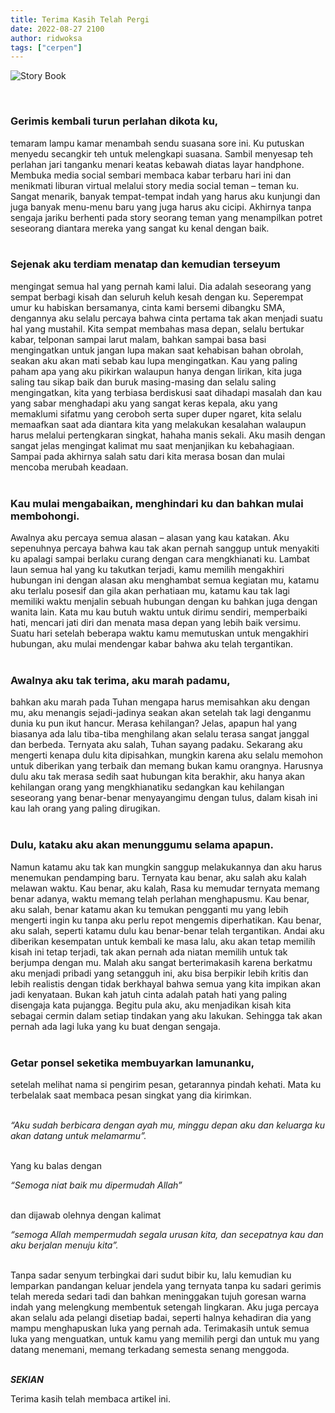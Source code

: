 ```yaml
---
title: Terima Kasih Telah Pergi 
date: 2022-08-27 2100
author: ridwoksa
tags: ["cerpen"]
---
```



![](https://cdn.pixabay.com/photo/2018/01/04/09/39/love-story-3060241_960_720.jpg "Story Book")

<br>

### **Gerimis** kembali turun perlahan dikota ku,
temaram lampu kamar menambah sendu suasana sore ini. Ku putuskan menyedu secangkir teh untuk melengkapi suasana. Sambil menyesap teh perlahan jari tanganku menari keatas kebawah diatas layar handphone. Membuka media social sembari membaca kabar terbaru hari ini dan menikmati liburan virtual melalui story media social teman – teman ku. Sangat menarik, banyak tempat-tempat indah yang harus aku kunjungi dan juga banyak menu-menu  baru yang juga harus aku cicipi. Akhirnya tanpa sengaja jariku berhenti pada story seorang teman yang menampilkan potret seseorang diantara mereka yang sangat ku kenal dengan baik.<br><br>

### Sejenak aku terdiam menatap dan kemudian terseyum
mengingat semua hal yang pernah kami lalui. Dia adalah seseorang yang sempat berbagi kisah dan seluruh keluh kesah dengan ku. Seperempat umur ku habiskan bersamanya, cinta kami bersemi dibangku SMA, dengannya aku selalu percaya bahwa cinta pertama tak akan menjadi suatu hal yang mustahil. Kita sempat membahas masa depan, selalu bertukar kabar, telponan sampai larut malam, bahkan sampai basa basi mengingatkan untuk jangan lupa makan saat kehabisan bahan obrolah, seakan aku akan mati sebab kau lupa mengingatkan. Kau yang paling paham apa yang aku pikirkan walaupun hanya dengan lirikan, kita juga saling tau sikap baik dan buruk masing-masing dan selalu saling mengingatkan, kita yang terbiasa berdiskusi saat dihadapi masalah dan kau yang sabar menghadapi aku yang sangat keras kepala, aku yang memaklumi sifatmu yang ceroboh serta super duper ngaret, kita selalu memaafkan saat ada diantara kita yang melakukan kesalahan walaupun harus melalui pertengkaran singkat,  hahaha manis sekali. Aku masih dengan sangat jelas mengingat kalimat mu saat menjanjikan ku kebahagiaan. Sampai pada akhirnya salah satu dari kita merasa bosan dan mulai mencoba merubah keadaan.<br><br>

### Kau mulai mengabaikan, menghindari ku dan bahkan mulai membohongi.
Awalnya aku percaya semua alasan – alasan yang kau katakan. Aku sepenuhnya percaya bahwa kau tak akan pernah sanggup untuk menyakiti ku apalagi sampai berlaku curang dengan cara mengkhianati ku. Lambat laun semua hal yang ku takutkan terjadi, kamu memilih mengakhiri hubungan ini dengan alasan aku menghambat semua kegiatan mu, katamu aku terlalu posesif dan gila akan perhatiaan mu, katamu kau tak lagi memiliki waktu menjalin sebuah hubungan dengan ku bahkan juga dengan wanita lain. Kata mu kau butuh waktu untuk dirimu sendiri, memperbaiki hati, mencari jati diri dan menata masa depan yang lebih baik versimu. Suatu hari setelah beberapa waktu kamu memutuskan untuk mengakhiri hubungan, aku mulai mendengar kabar bahwa aku telah tergantikan.<br><br>

### Awalnya aku tak terima, aku marah padamu, 
bahkan aku marah pada Tuhan mengapa harus memisahkan aku dengan mu, aku menangis sejadi-jadinya seakan akan setelah tak lagi denganmu dunia ku pun ikut hancur. Merasa kehilangan? Jelas, apapun hal yang biasanya ada lalu tiba-tiba menghilang akan selalu terasa sangat janggal dan berbeda. Ternyata aku salah, Tuhan sayang padaku. Sekarang aku mengerti kenapa dulu kita dipisahkan, mungkin karena aku selalu memohon untuk diberikan yang terbaik dan memang bukan kamu orangnya. Harusnya dulu aku tak merasa sedih saat hubungan kita berakhir, aku hanya akan kehilangan orang yang mengkhianatiku sedangkan kau kehilangan seseorang yang benar-benar menyayangimu dengan tulus, dalam kisah ini kau lah orang yang paling dirugikan.<br><br>

### Dulu, kataku aku akan menunggumu selama apapun.
Namun katamu aku tak kan mungkin sanggup melakukannya dan aku harus menemukan pendamping baru. Ternyata kau benar, aku salah aku kalah melawan waktu. Kau benar, aku kalah, Rasa ku memudar ternyata memang benar adanya, waktu memang telah perlahan menghapusmu. Kau benar, aku salah, benar katamu akan ku temukan pengganti mu yang lebih mengerti ingin ku tanpa aku perlu repot mengemis diperhatikan. Kau benar, aku salah, seperti katamu dulu kau benar-benar telah tergantikan. Andai aku diberikan kesempatan untuk kembali ke masa lalu, aku akan tetap memilih kisah ini tetap terjadi, tak akan pernah ada niatan memilih untuk tak berjumpa dengan mu. Malah aku sangat berterimakasih karena berkatmu aku menjadi pribadi yang setangguh ini, aku bisa berpikir lebih kritis dan lebih realistis dengan tidak berkhayal bahwa semua yang kita impikan akan jadi kenyataan. Bukan kah jatuh cinta adalah patah hati yang paling disengaja kata pujangga. Begitu pula aku, aku menjadikan kisah kita sebagai cermin dalam setiap tindakan yang aku lakukan. Sehingga tak akan pernah ada lagi luka yang ku buat dengan sengaja.<br><br>

### Getar ponsel seketika membuyarkan lamunanku, 
setelah melihat nama si pengirim pesan, getarannya pindah kehati. Mata ku terbelalak saat membaca pesan singkat yang dia kirimkan.<br><br>

*“Aku sudah berbicara dengan ayah mu, minggu depan aku dan keluarga ku akan datang untuk melamarmu”.*
 
<br>
Yang ku balas dengan

*“Semoga niat baik mu dipermudah Allah”*

<br>
dan dijawab olehnya dengan kalimat

*“semoga Allah mempermudah segala urusan kita, dan secepatnya kau dan aku berjalan menuju kita”.*

<br>
Tanpa sadar senyum terbingkai dari sudut bibir ku, lalu kemudian ku lemparkan pandangan keluar jendela yang ternyata tanpa ku sadari gerimis telah mereda sedari tadi dan bahkan meninggakan tujuh goresan warna indah yang melengkung membentuk setengah lingkaran. Aku juga percaya akan selalu ada pelangi disetiap badai, seperti halnya kehadiran dia yang mampu menghapuskan luka yang pernah ada. Terimakasih untuk semua luka yang menguatkan, untuk kamu yang memilih pergi dan untuk mu yang datang menemani, memang terkadang semesta senang menggoda.<br><br>

 

***SEKIAN***

Terima kasih telah membaca artikel ini.